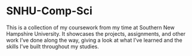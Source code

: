 # SNHU-Comp-Sci
This is a collection of my coursework from my time at Southern New Hampshire University. It showcases the projects, assignments, and other work I’ve done along the way, giving a look at what I’ve learned and the skills I’ve built throughout my studies.
